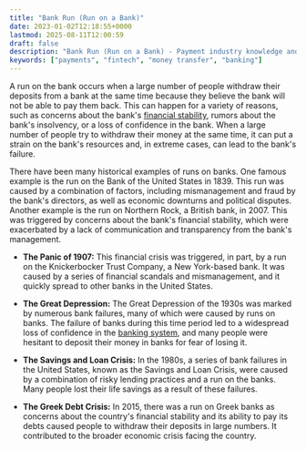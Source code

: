 ```yaml
---
title: "Bank Run (Run on a Bank)"
date: 2023-01-02T12:18:55+0000
lastmod: 2025-08-11T12:00:59
draft: false
description: "Bank Run (Run on a Bank) - Payment industry knowledge and insights"
keywords: ["payments", "fintech", "money transfer", "banking"]
---
```


A run on the bank occurs when a large number of people withdraw their deposits from a bank at the same time because they believe the bank will not be able to pay them back. This can happen for a variety of reasons, such as concerns about the bank's [financial stability](https://faisalkhanllc.xyz/resources/payments-wiki/f/financial-stability/), rumors about the bank's insolvency, or a loss of confidence in the bank. When a large number of people try to withdraw their money at the same time, it can put a strain on the bank's resources and, in extreme cases, can lead to the bank's failure.

There have been many historical examples of runs on banks. One famous example is the run on the Bank of the United States in 1839. This run was caused by a combination of factors, including mismanagement and fraud by the bank's directors, as well as economic downturns and political disputes. Another example is the run on Northern Rock, a British bank, in 2007. This was triggered by concerns about the bank's financial stability, which were exacerbated by a lack of communication and transparency from the bank's management.

- **The Panic of 1907:** This financial crisis was triggered, in part, by a run on the Knickerbocker Trust Company, a New York-based bank. It was caused by a series of financial scandals and mismanagement, and it quickly spread to other banks in the United States.

- **The Great Depression:** The Great Depression of the 1930s was marked by numerous bank failures, many of which were caused by runs on banks. The failure of banks during this time period led to a widespread loss of confidence in the [banking system](https://faisalkhanllc.xyz/resources/payments-wiki/b/banking/), and many people were hesitant to deposit their money in banks for fear of losing it.

- **The Savings and Loan Crisis:** In the 1980s, a series of bank failures in the United States, known as the Savings and Loan Crisis, were caused by a combination of risky lending practices and a run on the banks. Many people lost their life savings as a result of these failures.

- **The Greek Debt Crisis:** In 2015, there was a run on Greek banks as concerns about the country's financial stability and its ability to pay its debts caused people to withdraw their deposits in large numbers. It contributed to the broader economic crisis facing the country.